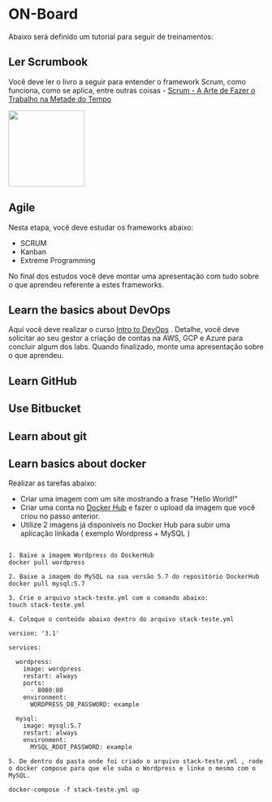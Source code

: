 [1]: https://www.saraiva.com.br/scrum-a-arte-de-fazer-o-trabalho-na-metade-do-tempo-9381460.html?pac_id=123134&gclid=EAIaIQobChMIkemf3eXD2QIVTlmGCh12GgibEAQYASABEgId7fD_BwE
[2]: https://br.udacity.com/course/intro-to-devops--ud611
[3]: https://hub.docker.com/

# ON-Board

  Abaixo será definido um tutorial para seguir de treinamentos:
  
## Ler Scrumbook

Você deve ler o livro a seguir para entender o framework Scrum, como funciona, como se aplica, entre outras coisas - [Scrum - A Arte de Fazer o Trabalho na Metade do Tempo][1]

<img src="https://images.livrariasaraiva.com.br/imagemnet/imagem.aspx/?pro_id=9381460&qld=90&l=430&a=-1" width="150">

## Agile

Nesta etapa, você deve estudar os frameworks abaixo:
* SCRUM
* Kanban
* Extreme Programming

No final dos estudos você deve montar uma apresentação com tudo sobre o que aprendeu referente a estes frameworks.

## Learn the basics about DevOps

Aqui você deve realizar o curso [Intro to DevOps][2] .
Detalhe, você deve solicitar ao seu gestor a criação de contas na AWS, GCP e Azure para concluir algum dos labs.
Quando finalizado, monte uma apresentação sobre o que aprendeu.

## Learn GitHub

## Use Bitbucket

## Learn about git

## Learn basics about docker

Realizar as tarefas abaixo:

* Criar uma imagem com um site mostrando a frase "Hello World!"
* Criar uma conta no [Docker Hub][3] e fazer o upload da imagem que você criou no passo anterior.
* Utilize 2 imagens já disponíveis no Docker Hub para subir uma aplicação linkada ( exemplo Wordpress + MySQL )

```shell

1. Baixe a imagem Wordpress do DockerHub
docker pull wordpress

2. Baixe a imagem do MySQL na sua versão 5.7 do repositório DockerHub
docker pull mysql:5.7

3. Crie o arquivo stack-teste.yml com o comando abaixo:
touch stack-teste.yml

4. Coloque o conteúdo abaixo dentro do arquivo stack-teste.yml

version: '3.1'

services:

  wordpress:
    image: wordpress
    restart: always
    ports:
      - 8080:80
    environment:
      WORDPRESS_DB_PASSWORD: example

  mysql:
    image: mysql:5.7
    restart: always
    environment:
      MYSQL_ROOT_PASSWORD: example

5. De dentro da pasta onde foi criado o arquivo stack-teste.yml , rode o docker compose para que ele suba o Wordpress e linke o mesmo com o MySQL.

docker-compose -f stack-teste.yml up

      
```

